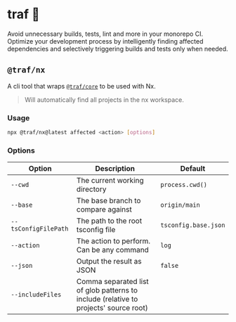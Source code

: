 # traf 🚀

Avoid unnecessary builds, tests, lint and more in your monorepo CI. Optimize your development process by intelligently finding affected dependencies and selectively triggering builds and tests only when needed.

## `@traf/nx`

A cli tool that wraps [`@traf/core`](https://github.com/lemonade-hq/traf#trafcore) to be used with Nx.

> Will automatically find all projects in the nx workspace.

### **Usage**

```bash
npx @traf/nx@latest affected <action> [options]
```

### **Options**

| Option               | Description                                                                          | Default              |
| -------------------- | ------------------------------------------------------------------------------------ | -------------------- |
| `--cwd`              | The current working directory                                                        | `process.cwd()`      |
| `--base`             | The base branch to compare against                                                   | `origin/main`        |
| `--tsConfigFilePath` | The path to the root tsconfig file                                                   | `tsconfig.base.json` |
| `--action`           | The action to perform. Can be any command                                            | `log`                |
| `--json`             | Output the result as JSON                                                            | `false`              |
| `--includeFiles`     | Comma separated list of glob patterns to include (relative to projects' source root) |                      |
